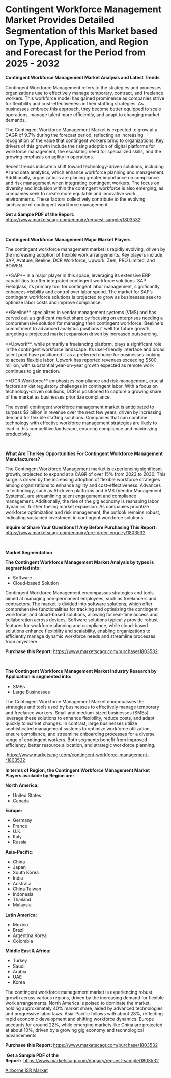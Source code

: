 <p><h1>Contingent Workforce Management Market Provides Detailed Segmentation of this Market based on Type, Application, and Region and Forecast for the Period from 2025 - 2032</h1></p><p><strong>Contingent Workforce Management Market Analysis and Latest Trends</strong></p>
<p><p>Contingent Workforce Management refers to the strategies and processes organizations use to effectively manage temporary, contract, and freelance workers. This workforce model has gained prominence as companies strive for flexibility and cost-effectiveness in their staffing strategies. As businesses embrace this approach, they become better equipped to scale operations, manage talent more efficiently, and adapt to changing market demands.</p><p>The Contingent Workforce Management Market is expected to grow at a CAGR of 9.7% during the forecast period, reflecting an increasing recognition of the value that contingent workers bring to organizations. Key drivers of this growth include the rising adoption of digital platforms for workforce management, the escalating need for specialized skills, and the growing emphasis on agility in operations. </p><p>Recent trends indicate a shift toward technology-driven solutions, including AI and data analytics, which enhance workforce planning and management. Additionally, organizations are placing greater importance on compliance and risk management when integrating contingent workers. The focus on diversity and inclusion within the contingent workforce is also emerging, as companies seek to create more equitable and innovative work environments. These factors collectively contribute to the evolving landscape of contingent workforce management.</p></p>
<p><strong>Get a Sample PDF of the Report:&nbsp;</strong> <a href="https://www.marketscagr.com/enquiry/request-sample/1803532?utm_campaign=2944&utm_medium=2&utm_source=Github&utm_content=ia&utm_term=09032025&utm_id=contingent-workforce-management">https://www.marketscagr.com/enquiry/request-sample/1803532</a></p>
<p>&nbsp;</p>
<p><strong>Contingent Workforce Management Major Market Players</strong></p>
<p><p>The contingent workforce management market is rapidly evolving, driven by the increasing adoption of flexible work arrangements. Key players include SAP, Avature, Beeline, DCR Workforce, Upwork, Zeel, PRO Limited, and BOWEN.</p><p>**SAP** is a major player in this space, leveraging its extensive ERP capabilities to offer integrated contingent workforce solutions. SAP Fieldglass, its primary tool for contingent labor management, significantly enhances visibility and control over labor spend. The market for SAP’s contingent workforce solutions is projected to grow as businesses seek to optimize labor costs and improve compliance.</p><p>**Beeline** specializes in vendor management systems (VMS) and has carved out a significant market share by focusing on enterprises needing a comprehensive solution for managing their contingent workforce. Beeline's commitment to advanced analytics positions it well for future growth, targeting a projected market expansion driven by increased outsourcing.</p><p>**Upwork**, while primarily a freelancing platform, plays a significant role in the contingent workforce landscape. Its user-friendly interface and broad talent pool have positioned it as a preferred choice for businesses looking to access flexible labor. Upwork has reported revenues exceeding $500 million, with substantial year-on-year growth expected as remote work continues to gain traction.</p><p>**DCR Workforce** emphasizes compliance and risk management, crucial factors amidst regulatory challenges in contingent labor. With a focus on technology-driven solutions, DCR is positioned to capture a growing share of the market as businesses prioritize compliance.</p><p>The overall contingent workforce management market is anticipated to surpass $2 billion in revenue over the next few years, driven by increasing demand for flexible staffing solutions. Companies that can combine technology with effective workforce management strategies are likely to lead in this competitive landscape, ensuring compliance and maximizing productivity.</p></p>
<p>&nbsp;</p>
<p><strong>What Are The Key Opportunities For Contingent Workforce Management Manufacturers?</strong></p>
<p><p>The Contingent Workforce Management market is experiencing significant growth, projected to expand at a CAGR of over 15% from 2023 to 2030. This surge is driven by the increasing adoption of flexible workforce strategies among organizations to enhance agility and cost-effectiveness. Advances in technology, such as AI-driven platforms and VMS (Vendor Management Systems), are streamlining talent engagement and compliance management. Additionally, the rise of the gig economy is reshaping labor dynamics, further fueling market expansion. As companies prioritize workforce optimization and risk management, the outlook remains robust, indicating sustained investment in contingent workforce solutions.</p></p>
<p><strong>Inquire or Share Your Questions If Any Before Purchasing This Report:</strong> <a href="https://www.marketscagr.com/enquiry/pre-order-enquiry/1803532?utm_campaign=2944&utm_medium=2&utm_source=Github&utm_content=ia&utm_term=09032025&utm_id=contingent-workforce-management">https://www.marketscagr.com/enquiry/pre-order-enquiry/1803532</a></p>
<p>&nbsp;</p>
<p><strong>Market Segmentation</strong></p>
<p><strong>The Contingent Workforce Management Market Analysis by types is segmented into:</strong></p>
<p><ul><li>Software</li><li>Cloud-based Solution</li></ul></p>
<p><p>Contingent Workforce Management encompasses strategies and tools aimed at managing non-permanent employees, such as freelancers and contractors. The market is divided into software solutions, which offer comprehensive functionalities for tracking and optimizing the contingent workforce, and cloud-based solutions, allowing for real-time access and collaboration across devices. Software solutions typically provide robust features for workforce planning and compliance, while cloud-based solutions enhance flexibility and scalability, enabling organizations to efficiently manage dynamic workforce needs and streamline processes from anywhere.</p></p>
<p><strong>Purchase this Report:&nbsp;</strong><a href="https://www.marketscagr.com/purchase/1803532?utm_campaign=2944&utm_medium=2&utm_source=Github&utm_content=ia&utm_term=09032025&utm_id=contingent-workforce-management">https://www.marketscagr.com/purchase/1803532</a></p>
<p>&nbsp;</p>
<p><strong>The Contingent Workforce Management Market Industry Research by Application is segmented into:</strong></p>
<p><ul><li>SMBs</li><li>Large Businesses</li></ul></p>
<p><p>The Contingent Workforce Management Market encompasses the strategies and tools used by businesses to effectively manage temporary and freelance workers. Small and medium-sized businesses (SMBs) leverage these solutions to enhance flexibility, reduce costs, and adapt quickly to market changes. In contrast, large businesses utilize sophisticated management systems to optimize workforce utilization, ensure compliance, and streamline onboarding processes for a diverse range of contingent workers. Both segments benefit from improved efficiency, better resource allocation, and strategic workforce planning.</p></p>
<p><a href="https://www.marketscagr.com/contingent-workforce-management-r1803532?utm_campaign=2944&utm_medium=2&utm_source=Github&utm_content=ia&utm_term=09032025&utm_id=contingent-workforce-management">&nbsp;https://www.marketscagr.com/contingent-workforce-management-r1803532</a></p>
<p><strong>In terms of Region, the Contingent Workforce Management Market Players available by Region are:</strong></p>
<p>
    <p> <strong> North America: </strong>
        <ul>
            <li>United States</li>
            <li>Canada</li>
        </ul>
        </p> 
    <p> <strong> Europe: </strong>
        <ul>
            <li>Germany</li>
            <li>France</li>
            <li>U.K.</li>
            <li>Italy</li>
            <li>Russia</li>
        </ul>
        </p> 
    <p> <strong> Asia-Pacific: </strong>
        <ul>
            <li>China</li>
            <li>Japan</li>
            <li>South Korea</li>
            <li>India</li>
            <li>Australia</li>
            <li>China Taiwan</li>
            <li>Indonesia</li>
            <li>Thailand</li>
            <li>Malaysia</li>
        </ul>
        </p> 
    <p> <strong> Latin America: </strong>
        <ul>
            <li>Mexico</li>
            <li>Brazil</li>
            <li>Argentina Korea</li>
            <li>Colombia</li>
        </ul>
        </p> 
    <p> <strong> Middle East & Africa: </strong>
        <ul>
            <li>Turkey</li>
            <li>Saudi</li>
            <li>Arabia</li>
            <li>UAE</li>
            <li>Korea</li>
        </ul>
    </p>
    </p>
<p><p>The contingent workforce management market is experiencing robust growth across various regions, driven by the increasing demand for flexible work arrangements. North America is poised to dominate the market, holding approximately 40% market share, aided by advanced technologies and progressive labor laws. Asia-Pacific follows with about 28%, reflecting rapid economic development and shifting workforce dynamics. Europe accounts for around 22%, while emerging markets like China are projected at about 10%, driven by a growing gig economy and technological advancements.</p></p>
<p><strong>Purchase this Report: </strong><a href="https://www.marketscagr.com/purchase/1803532?utm_campaign=2944&utm_medium=2&utm_source=Github&utm_content=ia&utm_term=09032025&utm_id=contingent-workforce-management">https://www.marketscagr.com/purchase/1803532</a></p>
<p>&nbsp;<strong>Get a Sample PDF of the Report:&nbsp;&nbsp;</strong><a href="https://www.marketscagr.com/enquiry/request-sample/1803532?utm_campaign=2944&utm_medium=2&utm_source=Github&utm_content=ia&utm_term=09032025&utm_id=contingent-workforce-management">https://www.marketscagr.com/enquiry/request-sample/1803532</a></p>
<p><strong></strong></p>
<p><p><a href="https://github.com/ngozudapshi/Market-Research-Report-List-1/blob/main/airborne-isr-market.md?utm_campaign=2944&utm_medium=2&utm_source=Github&utm_content=ia&utm_term=09032025&utm_id=contingent-workforce-management">Airborne ISR Market</a></p></p>